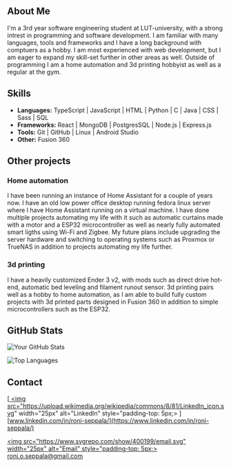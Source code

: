 ## About Me

I'm a 3rd year software engineering student at LUT-university, with a strong intrest in programming and software development. I am familiar with many languages, tools and frameworks and I have a long background with comptuers as a hobby. I am most experienced with web development, but I am eager to expand my skill-set further in other areas as well. Outside of programming I am a home automation and 3d printing hobbyist as well as a regular at the gym.

## Skills

- **Languages:** TypeScript | JavaScript | HTML | Python | C | Java | CSS | Sass | SQL
- **Frameworks:** React | MongoDB | PostgresSQL | Node.js | Express.js
- **Tools:** Git | GitHub | Linux | Android Studio
- **Other:** Fusion 360

## Other projects

### Home automation
I have been running an instance of Home Assistant for a couple of years now. I have an old low power office desktop running fedora linux server where I have Home Assistant running on a virtual machine. I have done multiple projects automating my life with it such as automatic curtains made with a motor and a ESP32 microcontroller as well as nearly fully automated smart ligths using Wi-Fi and Zigbee. My future plans include upgrading the server hardware and switching to operating systems such as Proxmox or TrueNAS in addition to projects automating my life further.

### 3d printing
I have a heavily customized Ender 3 v2, with mods such as direct drive hot-end, automatic bed leveling and filament runout sensor. 3d printing pairs well as a hobby to home automation, as I am able to build fully custom projects with 3d printed parts designed in Fusion 360 in addition to simple microcontrollers such as the ESP32.

## GitHub Stats
![Your GitHub Stats](https://github-readme-stats.vercel.app/api?username=RoniSeppala&show_icons=true&theme=radical)

![Top Languages](https://github-readme-stats.vercel.app/api/top-langs/?username=RoniSeppala&layout=compact&theme=dark)

## Contact
[<a href="https://www.linkedin.com/in/yourprofile">
    <img src="https://upload.wikimedia.org/wikipedia/commons/8/81/LinkedIn_icon.svg" width="25px" alt="LinkedIn" style="padding-top: 5px;>
</a>]  [www.linkedin.com/in/roni-seppala/](https://www.linkedin.com/in/roni-seppala/)

[<img src="https://www.svgrepo.com/show/400199/email.svg" width="25px" alt="Email" style="padding-top: 5px;>](mailto:roni.o.seppala@gmail.com)  [roni.o.seppala@gmail.com](mailto:roni.o.seppala@gmail.com)